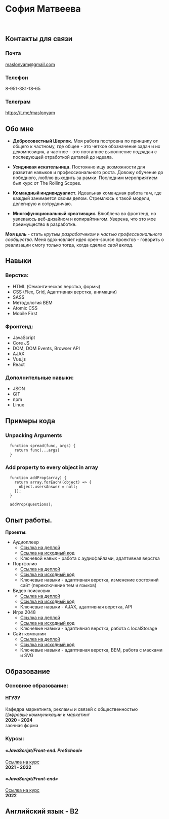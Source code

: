 # София Матвеева
<br>

## Контакты для связи



### Почта
maslonyam@gmail.com


### Телефон
8-951-381-18-65


### Телеграм
https://t.me/maslonyam




## Обо мне


* **Добросовестный Шерлок.** Моя работа построена по принципу от общего к частному, где общее - это четкое обозначение задач и их декомпозиция, а частное - это поэтапное выполнение подзадач с последующей отработкой деталей до идеала.

* **Усидчивая искательница.** Постоянно ищу возможности для развития навыков и профессионального роста. Довожу обучение до победного, люблю выходить за рамки. Последним мероприятием был курс от The Rolling Scopes.

* **Командный индивидуалист.** Идеальная командная работа там, где каждый занимается своим делом. Стремлюсь к такой модели, делегирую и сотрудничаю.

* **Многофункциональный креативщик.** Влюблена во фронтенд, но увлекаюсь веб-дизайном и копирайтингом. Уверена, что это мое преимущество в разработке.

**Моя цель** - стать *крутым разработчиком* и *частью профессионального сообщества*. Меня вдохновляет идея open-source проектов - говорить о реализации смогу только тогда, когда сделаю *свой вклад*.

## Навыки


### **Верстка:**
  * HTML (Семантическая верстка, формы)
  * CSS (Flex, Grid, Адаптивная верстка, анимации)
  * SASS
  * Методология BEM
  * Atomic CSS
  * Mobile First

### **Фронтенд:**
  * JavaScript
  * Core JS
  * DOM, DOM Events, Browser API
  * AJAX
  * Vue.js
  * React

### **Дополнительные навыки:**
  * JSON
  * GIT
  * npm
  * Linux


## Примеры кода


### **Unpacking Arguments**

  ```
    function spread(func, args) {
      return func(...args)
    }
  ```

### **Add property to every object in array**

  ```
    function addProp(array) {
      return array.forEach((object) => {
        object.usersAnswer = null;
      });
    }

    addProp(questions);
  ```


## Опыт работы.


**Проекты:**
* Аудиоплеер
  * [Ссылка на деплой](https://maslonyam.github.io/rss_stage-0/audio-player/)
  * [Ссылка на исходный код](https://github.com/maslonyam/rss_stage-0/tree/audio-player) 
  * Ключевой навык - работа с аудиофайлами, адаптивная верстка
* Портфолио
  * [Ссылка на деплой](https://maslonyam.github.io/rss_stage-0/portfolio/) 
  * [Ссылка на исходный код](https://github.com/maslonyam/rss_stage-0/tree/portfolio)
  * Ключевые навыки - адаптивная верстка, изменение состояний сайт (переключение тем и языков)
* Видео поисковик
  * [Ссылка на деплой](https://rolling-scopes-school.github.io/maslonyam-JSFEPRESCHOOL/movie-app/) 
  * [Ссылка на исходный код](https://github.com/rolling-scopes-school/maslonyam-JSFEPRESCHOOL/tree/movie-app/movie-app)
  * Ключевые навыки - AJAX, адаптивная верстка, API
* Игра 2048
  * [Ссылка на деплой](https://rolling-scopes-school.github.io/maslonyam-JSFEPRESCHOOL/random-app/) 
  * [Ссылка на исходный код](https://github.com/rolling-scopes-school/maslonyam-JSFEPRESCHOOL/tree/random-app)
  * Ключевые навыки - адаптивная верстка, работа с localStorage
* Сайт компании
  * [Ссылка на деплой](https://maslonyam.github.io/insta-test/)
  * [Ссылка на исходный код](https://github.com/maslonyam/insta-test)
  * Ключевые навыки - адаптивная верстка, BEM, работа с масками и SVG

## Образование


### **Основное образование:**  

#### НГУЭУ
Кафедра маркетинга, рекламы и связей с общественностью   
*Цифровые коммуникации и маркетинг*  
**2020 - 2024**  
заочная форма  



### **Курсы:**
####  *«JavaScript/Front-end. PreSchool»*  
  [Ссылка на курс](https://rs.school/js-stage0/)  
  **2021 - 2022** 

####  *«JavaScript/Front-end»*
  [Ссылка на курс](https://rs.school/js/)  
  **2022**


## Английский язык - B2 
